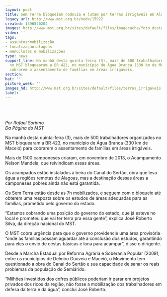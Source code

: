 ```yaml
---
layout: post
title: Sem Terra bloqueiam rodovia e lutam por terras irrigáveis em Alagoas
legacy_url: http://www.mst.org.br/node/15922
created: 1396540204
images: http://www.mst.org.br/sites/default/files/imagecache/foto_destaque/terras_irrigaveis!.jpg
video: ''
tags:
- assuntos:mobilização
- localização:alagoas
- menu:lutas e mobilizações
type: news
support_line: Na manhã desta quinta-feira (3), mais de 500 trabalhadores organizados
  no MST bloquearam a BR 423, no município de Água Branca (330 km de Maceió) para
  cobrarem o assentamento de famílias em áreas irrigáveis.
section: 
hat: ''
picture_week: ''
images_hd: http://www.mst.org.br/sites/default/files/terras_irrigaveis!.jpg
label: 
---
```

<p><img style="margin: 10px;" src="http://www.mst.org.br/sites/default/files/terras_irrigaveis.jpg" alt=""></p><p><em><br>Por Rafael Soriano<br></em><em>Da Página do MST&nbsp;<br></em></p><p>Na manhã desta quinta-feira (3), mais de 500 trabalhadores organizados no MST bloquearam a BR 423, no município de Água Branca (330 km de Maceió) para cobrarem o assentamento de famílias em áreas irrigáveis.&nbsp;</p><p>Mais de 1500 camponeses criaram, em novembro de 2013, o Acampamento Nelson Mandela, que reivindicam essas áreas.</p><p>Os acampados estão instalados à beira do Canal do Sertão, obra que leva água a regiões remotas de Alagoas, mas a destinação dessas áreas a camponeses pobres ainda não está garantida.&nbsp;</p><p>Os Sem Terra estão desde as 7h mobilizados, e seguem com o bloqueio até obterem uma resposta sobre os estudos de áreas adequadas para as famílias, prometido pelo governo do estado.</p><p>“Estamos cobrando uma posição do governo do estado, que já esteve no local e prometeu que vai ter terra pra essa gente”, explica José Roberto Silva, da direção nacional do MST.</p><p>O MST cobra urgência para que o governo providencie uma área provisória “onde as famílias possam aguardar até a conclusão dos estudos, garantindo para eles o envio de cestas básicas e lona para acampar”, disse o dirigente.</p><p>Desde a Marcha Estadual por Reforma Agrária e Soberania Popular (2009), entre os municípios de Delmiro Gouveia e Maceió, o Movimento tem questionado a obra do Canal do Sertão e sua capacidade de sanar os reais problemas da população do Semiárido.&nbsp;</p><p>“Milhões investidos dos cofres públicos poderiam ir parar em projetos privados dos ricos da região, não fosse a mobilização dos trabalhadores em defesa da terra e da água”, conclui José Roberto.</p><div>&nbsp;</div>
